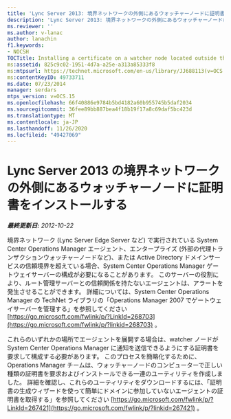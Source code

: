 ```yaml
---
title: 'Lync Server 2013: 境界ネットワークの外側にあるウォッチャーノードに証明書をインストールする'
description: 'Lync Server 2013: 境界ネットワークの外側にあるウォッチャーノードに証明書をインストールします。'
ms.reviewer: ''
ms.author: v-lanac
author: lanachin
f1.keywords:
- NOCSH
TOCTitle: Installing a certificate on a watcher node located outside the perimeter network
ms:assetid: 825c9c02-1951-4d7a-a25e-a313a85333f8
ms:mtpsurl: https://technet.microsoft.com/en-us/library/JJ688113(v=OCS.15)
ms:contentKeyID: 49733711
ms.date: 07/23/2014
manager: serdars
mtps_version: v=OCS.15
ms.openlocfilehash: 66f40886e9784b5bd4182a60b955745b5daf2034
ms.sourcegitcommit: 36fee89bb887bea4f18b19f17a8c69daf5bc423d
ms.translationtype: MT
ms.contentlocale: ja-JP
ms.lasthandoff: 11/26/2020
ms.locfileid: "49427069"
---
```

# <a name="installing-a-certificate-on-a-watcher-node-located-outside-the-perimeter-network-of-lync-server-2013"></a>Lync Server 2013 の境界ネットワークの外側にあるウォッチャーノードに証明書をインストールする

<div data-xmlns="http://www.w3.org/1999/xhtml">

<div class="topic" data-xmlns="http://www.w3.org/1999/xhtml" data-msxsl="urn:schemas-microsoft-com:xslt" data-cs="https://msdn.microsoft.com/">

<div data-asp="https://msdn2.microsoft.com/asp">



</div>

<div id="mainSection">

<div id="mainBody">

<span> </span>

_**最終更新日:** 2012-10-22_

境界ネットワーク (Lync Server Edge Server など) で実行されている System Center Operations Manager エージェント、エンタープライズ (外部の代理トランザクションウォッチャーノードなど)、または Active Directory ドメインサービスの信頼境界を超えている場合、System Center Operations Manager ゲートウェイサーバーの構成が必要になることがあります。 このサーバーの役割により、ルート管理サーバーとの信頼関係を持たないエージェントは、アラートを発生させることができます。 詳細については、System Center Operations Manager の TechNet ライブラリの「Operations Manager 2007 でゲートウェイサーバーを管理する」を参照してください [https://go.microsoft.com/fwlink/p/?LinkId=268703](https://go.microsoft.com/fwlink/p/?linkid=268703) 。

これらのいずれかの場所でエージェントを展開する場合は、watcher ノードが System Center Operations Manager に通知を送信できるようにする証明書を要求して構成する必要があります。 このプロセスを簡略化するために、Operations Manager チームは、ウォッチャーノードのコンピューターで正しい種類の証明書を要求およびインストールできる一連のユーティリティを作成しました。 詳細を確認し、これらのユーティリティをダウンロードするには、「証明書の生成ウィザードを使って簡単にドメインに参加していないエージェントの証明書を取得する」を参照してください [https://go.microsoft.com/fwlink/p/?LinkId=267421](https://go.microsoft.com/fwlink/p/?linkid=267421) 。

</div>

<span> </span>

</div>

</div>

</div>

